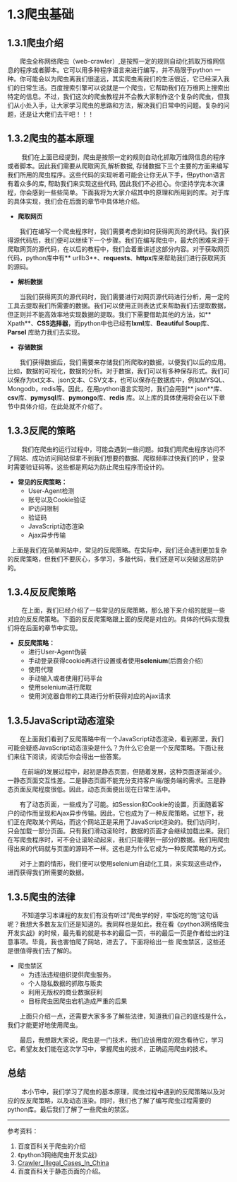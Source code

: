 # 1.3爬虫基础

## 1.3.1爬虫介绍

&emsp;&emsp;爬虫全称网络爬虫（web-crawler）,是按照一定的规则自动化抓取万维网信息的程序或者脚本。它可以用多种程序语言来进行编写，并不局限于python
一种。你可能会以为爬虫离我们很遥远，其实爬虫离我们的生活很近，它已经深入我们的日常生活。百度搜索引擎可以说就是一个爬虫，它帮助我们在万维网上搜索出特定的信息。不过，我们这次的爬虫教程并不会教大家制作这个复杂的爬虫，但我们从小处入手，让大家学习爬虫的思路和方法，解决我们日常中的问题。复杂的问题，还是让大佬们去干吧！！！

## 1.3.2爬虫的基本原理

&emsp;&emsp; 我们在上面已经提到，爬虫是按照一定的规则自动化抓取万维网信息的程序或者脚本。因此我们需要从爬取网页,解析数据,
存储数据下三个主要的方面来编写我们所用的爬虫程序。这些代码的实现听着可能会让你无从下手，但python语言有着众多的库, 帮助我们来实现这些代码,
因此我们不必担心。你坚持学完本次课程，你会感到一些些简单。下面我将为大家介绍其中的原理和所用到的库。对于库的具体实现，我们会在后面的章节中具体地介绍。

- **爬取网页**

&emsp;&emsp;我们在编写一个爬虫程序时，我们需要考虑到如何获得网页的源代码。我们获得源代码后，我们便可以继续下一个步骤。我们在编写爬虫中，最大的困难来源于爬取网页的源代码，在以后的教程中，我们会着重讲述这部分内容。对于获取网页代码，python库中有**
urllb3**、**requests**、**httpx**库来帮助我们进行获取网页的源码。

- **解析数据**

&emsp;&emsp;当我们获得网页的源代码时，我们需要进行对网页源代码进行分析，用一定的工具去提取我们所需要的数据。我们可以使用正则表达式来帮助我们去提取数据，但正则并不能高效率地实现数据的提取。我们下需要借助其他的方法，如**
Xpath**、**CSS选择器**，而python中也已经有**lxml**库、**Beautiful Soup**库、**Parsel**
库助力我们去实现。

- **存储数据**

&emsp;&emsp;我们获得数据后，我们需要来存储我们所爬取的数据，以便我们以后的应用。比如，数据的可视化，数据的分析。对于数据，我们可以有多种保存形式。我们可以保存为txt文本、json文本、CSV文本，也可以保存在数据库中，例如MYSQL、Mongodb，redis等。因此，在用python语言实现时，我们会用到**
json**库、**csv**库、**pymysql**库、**pymongo**库、**redis**
库。以上库的具体使用将会在以下章节中具体介绍，在此处就不介绍了。

## 1.3.3反爬的策略

&emsp;&emsp;
我们在爬虫的运行过程中，可能会遇到一些问题。如我们用爬虫程序访问不了网站、成功访问网站但拿不到我们想要的数据、爬取频率过快我们的IP
，登录时需要验证码等。这些都是网站为防止爬虫程序而设计的。

- **常见的反爬策略：**
    - User-Agent检测
    - 账号以及Cookie验证
    - IP访问限制
    - 验证码
    - JavaScript动态渲染
    - Ajax异步传输

&nbsp;&nbsp;上面是我们在简单网站中，常见的反爬策略。在实际中，我们还会遇到更加复杂的反爬策略，但我们不要灰心，多学习，多敲代码，我们还是可以突破这层防护的。

## 1.3.4反反爬策略

&emsp;&emsp;
在上面，我们已经介绍了一些常见的反爬策略，那么接下来介绍的就是一些对应的反反爬策略。下面的反反爬策略跟上面的反爬是对应的。具体的代码实现我们将在后面的章节中实现。

- **反反爬策略：**
    - 进行User-Agent伪装
    - 手动登录获得cookie再进行设置或者使用**selenium**(后面会介绍)
    - 使用代理
    - 手动输入或者使用打码平台
    - 使用selenium进行爬取
    - 使用浏览器自带的工具进行分析获得对应的Ajax请求

## 1.3.5JavaScript动态渲染

&emsp;&emsp;在上面我们看到了反爬策略中有一个JavaScript动态渲染，看到那里，我们可能会疑惑JavaScript动态渲染是什么？为什么它会是一个反爬策略。下面让我们来往下阅读，阅读后你会得出一些答案。

&emsp;&emsp;
在前端的发展过程中，起初是静态页面，但随着发展，这种页面逐渐减少。一静态页面交互性差。二是静态页面不能充分支持客户端/服务端的需求。三是静态页面反爬程度很低。因此，动态页面便出现在日常生活中。

&emsp;&emsp;有了动态页面，一些成为了可能。如Session和Cookie的设置，页面随着客户的动作而呈现和Ajax异步传输。因此，它也成为了一种反爬策略。试想下，我们正在爬取某个网站，而这个网站正是采用了JavaScript渲染的。我们访问时，只会加载一部分页面。只有我们滑动滚轮时，数据的页面才会继续加载出来。我们在写爬虫程序时，可不会让滚轮动起来，我们只能得到一部分的数据。我们用爬虫得出来的代码就与页面的源码不一样。这也是为什么它成为一种反爬策略的方式。

&emsp;&emsp;对于上面的情形，我们便可以使用selenium自动化工具，来实现这些动作，进而获得我们所需要的数据。

## 1.3.5爬虫的法律

&emsp;&emsp;
不知道学习本课程的友友们有没有听过”爬虫学的好，牢饭吃的饱“这句话呢？我想大多数友友们还是知道的。我同样也是如此，我在看《python3网络爬虫开发实战》的时候，最先看的就是书本的最后一页，书的最后一页是作者给出的注意事项。毕竟，我也害怕爬了网站，进去了。下面将给出一些
爬虫禁区，这些还是很值得我们去了解的。

- 爬虫禁区
    - 为违法违规组织提供爬虫服务。
    - 个人隐私数据的抓取与贩卖
    - 利用无版权的商业数据获利
    - 目标爬虫因爬虫宕机造成严重的后果

&emsp;&emsp;上面只介绍一点，还需要大家多多了解些法律，知道我们自己的底线是什么，我们才能更好地使用爬虫。

&emsp;&emsp;最后，我想跟大家说，爬虫是一门技术，我们应该用度的观念看待它，学习它。希望友友们能在这次学习中，掌握爬虫的技术，正确运用爬虫的技术。

## 总结

&emsp;&emsp;
本小节中，我们学习了爬虫的基本原理，爬虫过程中遇到的反爬策略以及对应的反反爬策略，以及动态渲染。同时，我们也了解了编写爬虫过程需要的python库。最后我们了解了一些爬虫的禁区。

------
参考资料：

1. 百度百科关于爬虫的介绍
2. 《python3网络爬虫开发实战》
3. [
   Crawler_Illegal_Cases_In_China](https://github.com/HiddenStrawberry/Crawler_Illegal_Cases_In_China)
4. 百度百科关于静态页面的介绍。




